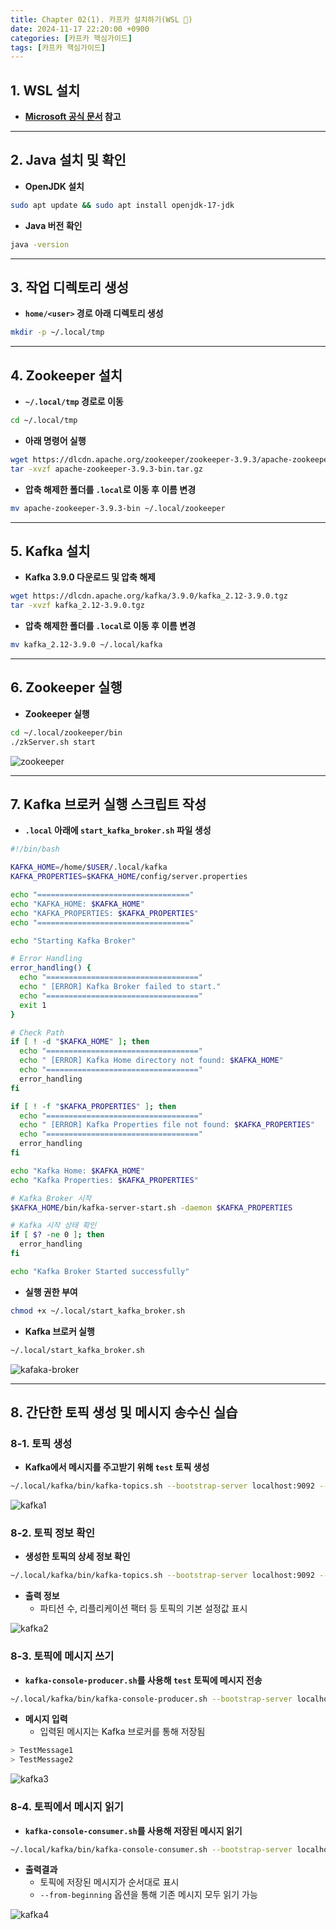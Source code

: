 ```yaml
---
title: Chapter 02(1). 카프카 설치하기(WSL 🐧)
date: 2024-11-17 22:20:00 +0900
categories: [카프카 핵심가이드]
tags: [카프카 핵심가이드]
---
```


## **1. WSL 설치**
- **[Microsoft 공식 문서](https://learn.microsoft.com/ko-kr/windows/wsl/install) 참고**

---

## **2. Java 설치 및 확인**
- **OpenJDK 설치**

```bash
sudo apt update && sudo apt install openjdk-17-jdk
```

- **Java 버전 확인**

```bash
java -version
```

---

## **3. 작업 디렉토리 생성**
- **`home/<user>` 경로 아래 디렉토리 생성**

```bash
mkdir -p ~/.local/tmp
```

---

## **4. Zookeeper 설치**
- **`~/.local/tmp` 경로로 이동**

```bash
cd ~/.local/tmp
```

- **아래 명령어 실행**

```bash
wget https://dlcdn.apache.org/zookeeper/zookeeper-3.9.3/apache-zookeeper-3.9.3-bin.tar.gz
tar -xvzf apache-zookeeper-3.9.3-bin.tar.gz
```

- **압축 해제한 폴더를 `.local`로 이동 후 이름 변경**

```bash
mv apache-zookeeper-3.9.3-bin ~/.local/zookeeper
```

---

## **5. Kafka 설치**
- **Kafka 3.9.0 다운로드 및 압축 해제**

```bash
wget https://dlcdn.apache.org/kafka/3.9.0/kafka_2.12-3.9.0.tgz
tar -xvzf kafka_2.12-3.9.0.tgz
```

- **압축 해제한 폴더를 `.local`로 이동 후 이름 변경**

```bash
mv kafka_2.12-3.9.0 ~/.local/kafka
```

---

## **6. Zookeeper 실행**
- **Zookeeper 실행**

```bash
cd ~/.local/zookeeper/bin
./zkServer.sh start
```

![zookeeper](https://github.com/user-attachments/assets/99f48526-aea9-48d2-97e1-758e3d5819f5)


---

## **7. Kafka 브로커 실행 스크립트 작성**
- **`.local` 아래에 `start_kafka_broker.sh` 파일 생성**

```bash
#!/bin/bash

KAFKA_HOME=/home/$USER/.local/kafka
KAFKA_PROPERTIES=$KAFKA_HOME/config/server.properties

echo "=================================="
echo "KAFKA_HOME: $KAFKA_HOME"
echo "KAFKA_PROPERTIES: $KAFKA_PROPERTIES"
echo "=================================="

echo "Starting Kafka Broker"

# Error Handling
error_handling() {
  echo "=================================="
  echo " [ERROR] Kafka Broker failed to start."
  echo "=================================="
  exit 1
}

# Check Path
if [ ! -d "$KAFKA_HOME" ]; then
  echo "=================================="
  echo " [ERROR] Kafka Home directory not found: $KAFKA_HOME"
  echo "=================================="
  error_handling
fi

if [ ! -f "$KAFKA_PROPERTIES" ]; then
  echo "=================================="
  echo " [ERROR] Kafka Properties file not found: $KAFKA_PROPERTIES"
  echo "=================================="
  error_handling
fi

echo "Kafka Home: $KAFKA_HOME"
echo "Kafka Properties: $KAFKA_PROPERTIES"

# Kafka Broker 시작
$KAFKA_HOME/bin/kafka-server-start.sh -daemon $KAFKA_PROPERTIES

# Kafka 시작 상태 확인
if [ $? -ne 0 ]; then
  error_handling
fi

echo "Kafka Broker Started successfully"

```

- **실행 권한 부여**

```bash
chmod +x ~/.local/start_kafka_broker.sh
```

- **Kafka 브로커 실행**

```bash
~/.local/start_kafka_broker.sh
```

![kafaka-broker](https://github.com/user-attachments/assets/c382077b-a5c2-479a-bd3d-a48c1b1974fd)

---

## **8. 간단한 토픽 생성 및 메시지 송수신 실습**

### **8-1. 토픽 생성**
- **Kafka에서 메시지를 주고받기 위해 `test` 토픽 생성**

```bash
~/.local/kafka/bin/kafka-topics.sh --bootstrap-server localhost:9092 --create --replication-factor 1 --partitions 1 --topic test
```

![kafka1](https://github.com/user-attachments/assets/27f091b3-a069-41db-acf5-c19ee1ffcf1f)

### **8-2. 토픽 정보 확인**
- **생성한 토픽의 상세 정보 확인**

```bash
~/.local/kafka/bin/kafka-topics.sh --bootstrap-server localhost:9092 --describe --topic test
```

- **출력 정보**
    - 파티션 수, 리플리케이션 팩터 등 토픽의 기본 설정값 표시

![kafka2](https://github.com/user-attachments/assets/1d724bca-b060-4658-8e8a-a98d85b10c0f)


### **8-3. 토픽에 메시지 쓰기**
- **`kafka-console-producer.sh`를 사용해 `test` 토픽에 메시지 전송**

```bash
~/.local/kafka/bin/kafka-console-producer.sh --bootstrap-server localhost:9092 --topic test
```

- **메시지 입력**
    - 입력된 메시지는 Kafka 브로커를 통해 저장됨

```bash
> TestMessage1
> TestMessage2
```

![kafka3](https://github.com/user-attachments/assets/7f02ce35-da7d-4d91-847a-4bfa7a0e94a1)


### **8-4. 토픽에서 메시지 읽기**
- **`kafka-console-consumer.sh`를 사용해 저장된 메시지 읽기**

```bash
~/.local/kafka/bin/kafka-console-consumer.sh --bootstrap-server localhost:9092 --topic test --from-beginning
```

- **출력결과**
    - 토픽에 저장된 메시지가 순서대로 표시
    - `--from-beginning` 옵션을 통해 기존 메시지 모두 읽기 가능

![kafka4](https://github.com/user-attachments/assets/86f682d7-f195-4b12-8474-93023c921026)

